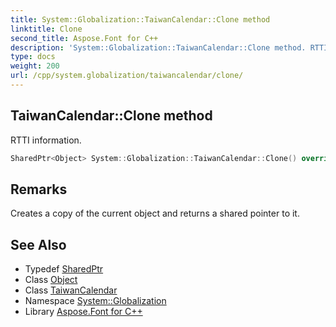 ```yaml
---
title: System::Globalization::TaiwanCalendar::Clone method
linktitle: Clone
second_title: Aspose.Font for C++
description: 'System::Globalization::TaiwanCalendar::Clone method. RTTI information in C++.'
type: docs
weight: 200
url: /cpp/system.globalization/taiwancalendar/clone/
---
```

## TaiwanCalendar::Clone method


RTTI information.

```cpp
SharedPtr<Object> System::Globalization::TaiwanCalendar::Clone() override
```

## Remarks


Creates a copy of the current object and returns a shared pointer to it. 
## See Also

* Typedef [SharedPtr](../../../system/sharedptr/)
* Class [Object](../../../system/object/)
* Class [TaiwanCalendar](../)
* Namespace [System::Globalization](../../)
* Library [Aspose.Font for C++](../../../)
